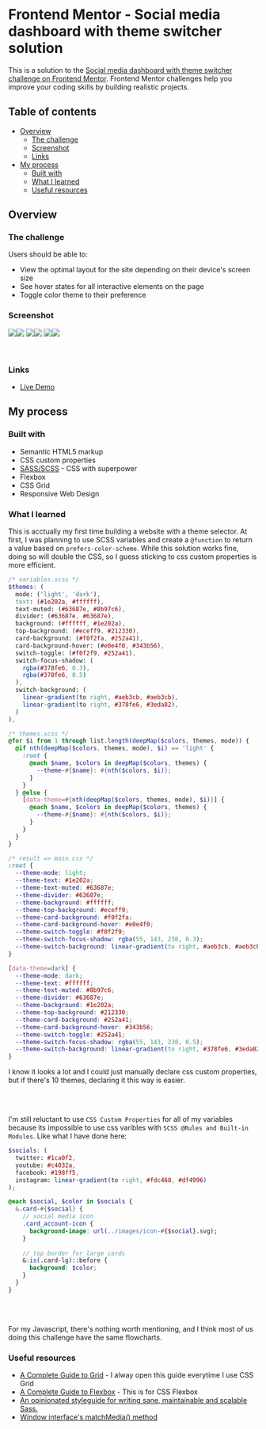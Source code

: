 # Frontend Mentor - Social media dashboard with theme switcher solution

This is a solution to the [Social media dashboard with theme switcher challenge on Frontend Mentor](https://www.frontendmentor.io/challenges/social-media-dashboard-with-theme-switcher-6oY8ozp_H). Frontend Mentor challenges help you improve your coding skills by building realistic projects. 

## Table of contents

- [Overview](#overview)
  - [The challenge](#the-challenge)
  - [Screenshot](#screenshot)
  - [Links](#links)
- [My process](#my-process)
  - [Built with](#built-with)
  - [What I learned](#what-i-learned)
  - [Useful resources](#useful-resources)

## Overview

### The challenge

Users should be able to:

- View the optimal layout for the site depending on their device's screen size
- See hover states for all interactive elements on the page
- Toggle color theme to their preference

### Screenshot

![](./design/ss_desktop_dark.png)![](./design/ss_desktop_light.png)
![](./design/ss_tablet_dark.png)![](./design/ss_tablet_light.png)
![](./design/ss_mobile_dark.png)![](./design/ss_mobile_light.png)

<img scr="./design/ss_desktop_dark.png">
<img scr="./design/ss_desktop_light.png">


### Links

- [Live Demo]()

## My process

### Built with

- Semantic HTML5 markup
- CSS custom properties
- [SASS/SCSS](https://sass-lang.com) - CSS with superpower
- Flexbox
- CSS Grid
- Responsive Web Design

### What I learned

This is acctually my first time building a website with a theme selector. At first, I was planning to use SCSS variables and create a `@function` to return a value based on `prefers-color-scheme`. While this solution works fine, doing so will double the CSS, so I guess sticking to css custom properties is more efficient. 

```scss
/* variables.scss */
$themes: ( 
  mode: ('light', 'dark'),
  text: (#1e202a, #ffffff),
  text-muted: (#63687e, #8b97c6),
  divider: (#63687e, #63687e),
  background: (#ffffff, #1e202a),
  top-background: (#eceff9, #212330),
  card-background: (#f0f2fa, #252a41),
  card-background-hover: (#e0e4f0, #343b56),
  switch-toggle: (#f0f2f9, #252a41),
  switch-focus-shadow: (
    rgba(#378fe6, 0.3),
    rgba(#378fe6, 0.5)
  ),
  switch-background: (
    linear-gradient(to right, #aeb3cb, #aeb3cb),
    linear-gradient(to right, #378fe6, #3eda82),
  )
),
```

```scss
/* themes.scss */
@for $i from 1 through list.length(deepMap($colors, themes, mode)) {
  @if nth(deepMap($colors, themes, mode), $i) == 'light' {
    :root {
      @each $name, $colors in deepMap($colors, themes) {
        --theme-#{$name}: #{nth($colors, $i)};
      }
    }
  } @else {
    [data-theme=#{nth(deepMap($colors, themes, mode), $i)}] {
      @each $name, $colors in deepMap($colors, themes) {
        --theme-#{$name}: #{nth($colors, $i)};
      }
    }
  }
}
```

```css
/* result => main.css */
:root {
  --theme-mode: light;
  --theme-text: #1e202a;
  --theme-text-muted: #63687e;
  --theme-divider: #63687e;
  --theme-background: #ffffff;
  --theme-top-background: #eceff9;
  --theme-card-background: #f0f2fa;
  --theme-card-background-hover: #e0e4f0;
  --theme-switch-toggle: #f0f2f9;
  --theme-switch-focus-shadow: rgba(55, 143, 230, 0.3);
  --theme-switch-background: linear-gradient(to right, #aeb3cb, #aeb3cb);
}

[data-theme=dark] {
  --theme-mode: dark;
  --theme-text: #ffffff;
  --theme-text-muted: #8b97c6;
  --theme-divider: #63687e;
  --theme-background: #1e202a;
  --theme-top-background: #212330;
  --theme-card-background: #252a41;
  --theme-card-background-hover: #343b56;
  --theme-switch-toggle: #252a41;
  --theme-switch-focus-shadow: rgba(55, 143, 230, 0.5);
  --theme-switch-background: linear-gradient(to right, #378fe6, #3eda82);
}
```
I know it looks a lot and I could just manually declare css custom properties, but if there's 10 themes, declaring it this way is easier.

<br />
<br />

I'm still reluctant to use `CSS Custom Properties` for all of my variables because its impossible to use css varibles with `SCSS @Rules and Built-in Modules`.
Like what I have done here:
```scss
$socials: (
  twitter: #1ca0f2,
  youtube: #c4032a,
  facebook: #198ff5,
  instagram: linear-gradient(to right, #fdc468, #df4996)
);

@each $social, $color in $socials {
  &.card-#{$social} {
    // social media icon
    .card_account-icon {
      background-image: url(../images/icon-#{$social}.svg);
    }
    
    // top border for large cards 
    &:is(.card-lg)::before {
      background: $color;
    }
  }
}
```
<br />
<br />

For my Javascript, there's nothing worth mentioning, and I think most of us doing this challenge have the same flowcharts.

### Useful resources

- [A Complete Guide to Grid](https://css-tricks.com/snippets/css/complete-guide-grid/) - I alway open this guide everytime I use CSS Grid
- [A Complete Guide to Flexbox](https://css-tricks.com/snippets/css/a-guide-to-flexbox/) - This is for CSS Flexbox
- [An opinionated styleguide for writing sane, maintainable and scalable Sass.](https://sass-guidelin.es/)
- [Window interface's matchMedia() method](https://developer.mozilla.org/en-US/docs/Web/API/Window/matchMedia)